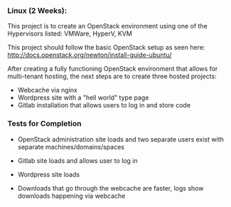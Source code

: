 ### Linux (2 Weeks):

This project is to create an OpenStack environment using one of the Hypervisors listed: VMWare, HyperV, KVM

This project should follow the basic OpenStack setup as seen here: http://docs.openstack.org/newton/install-guide-ubuntu/

After creating a fully functioning OpenStack environment that allows for multi-tenant hosting, the next steps are to create three hosted projects:

 * Webcache via nginx
 * Wordpress site with a "hell world" type page
 * Gitlab installation that allows users to log in and store code


 ### Tests for Completion

 * OpenStack administration site loads and two separate users exist with separate machines/domains/spaces

 * Gitlab site loads and allows user to log in

 * Wordpress site loads

 * Downloads that go through the webcache are faster, logs show downloads happening via webcache
